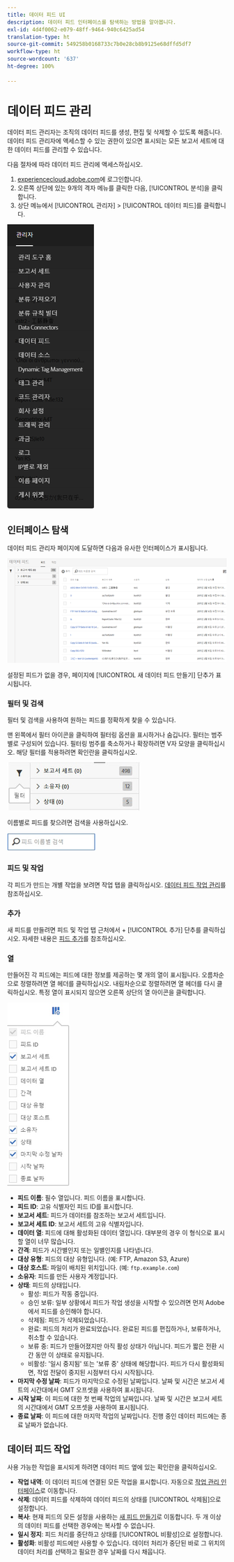 ```yaml
---
title: 데이터 피드 UI
description: 데이터 피드 인터페이스를 탐색하는 방법을 알아봅니다.
exl-id: 4d4f0062-e079-48ff-9464-940c6425ad54
translation-type: ht
source-git-commit: 549258b0168733c7b0e28cb8b9125e68dffd5df7
workflow-type: ht
source-wordcount: '637'
ht-degree: 100%

---
```


# 데이터 피드 관리

데이터 피드 관리자는 조직의 데이터 피드를 생성, 편집 및 삭제할 수 있도록 해줍니다. 데이터 피드 관리자에 액세스할 수 있는 권한이 있으면 표시되는 모든 보고서 세트에 대한 데이터 피드를 관리할 수 있습니다.

다음 절차에 따라 데이터 피드 관리에 액세스하십시오.

1. [experiencecloud.adobe.com](https://experiencecloud.adobe.com)에 로그인합니다.
2. 오른쪽 상단에 있는 9개의 격자 메뉴를 클릭한 다음, [!UICONTROL 분석]을 클릭합니다.
3. 상단 메뉴에서 [!UICONTROL 관리자] > [!UICONTROL 데이터 피드]를 클릭합니다.

![데이터 피드 메뉴](assets/AdminMenu.png)

## 인터페이스 탐색

데이터 피드 관리자 페이지에 도달하면 다음과 유사한 인터페이스가 표시됩니다.

![데이터 피드](assets/feeds.png)

설정된 피드가 없을 경우, 페이지에 [!UICONTROL 새 데이터 피드 만들기] 단추가 표시됩니다.

### 필터 및 검색

필터 및 검색을 사용하여 원하는 피드를 정확하게 찾을 수 있습니다.

맨 왼쪽에서 필터 아이콘을 클릭하여 필터링 옵션을 표시하거나 숨깁니다. 필터는 범주별로 구성되어 있습니다. 필터링 범주를 축소하거나 확장하려면 V자 모양을 클릭하십시오. 해당 필터를 적용하려면 확인란을 클릭하십시오.

![필터](assets/filters.jpg)

이름별로 피드를 찾으려면 검색을 사용하십시오.

![검색](assets/search.jpg)

### 피드 및 작업

각 피드가 만드는 개별 작업을 보려면 작업 탭을 클릭하십시오. [데이터 피드 작업 관리](df-manage-jobs.md)를 참조하십시오.

### 추가

새 피드를 만들려면 피드 및 작업 탭 근처에서 + [!UICONTROL 추가] 단추를 클릭하십시오. 자세한 내용은 [피드 추가](create-feed.md)를 참조하십시오.

### 열

만들어진 각 피드에는 피드에 대한 정보를 제공하는 몇 개의 열이 표시됩니다. 오름차순으로 정렬하려면 열 헤더를 클릭하십시오. 내림차순으로 정렬하려면 열 헤더를 다시 클릭하십시오. 특정 열이 표시되지 않으면 오른쪽 상단의 열 아이콘을 클릭합니다.

![열 아이콘](assets/cols.jpg)

* **피드 이름**: 필수 열입니다. 피드 이름을 표시합니다.
* **피드 ID**: 고유 식별자인 피드 ID를 표시합니다.
* **보고서 세트**: 피드가 데이터를 참조하는 보고서 세트입니다.
* **보고서 세트 ID**: 보고서 세트의 고유 식별자입니다.
* **데이터 열**: 피드에 대해 활성화된 데이터 열입니다. 대부분의 경우 이 형식으로 표시할 열이 너무 많습니다.
* **간격**: 피드가 시간별인지 또는 일별인지를 나타냅니다.
* **대상 유형**: 피드의 대상 유형입니다.  (예: FTP, Amazon S3, Azure)
* **대상 호스트**: 파일이 배치된 위치입니다.  (예: `ftp.example.com`)
* **소유자**: 피드를 만든 사용자 계정입니다.
* **상태**: 피드의 상태입니다.
   * 활성: 피드가 작동 중입니다.
   * 승인 보류: 일부 상황에서 피드가 작업 생성을 시작할 수 있으려면 먼저 Adobe에서 피드를 승인해야 합니다.
   * 삭제됨: 피드가 삭제되었습니다.
   * 완료: 피드의 처리가 완료되었습니다. 완료된 피드를 편집하거나, 보류하거나, 취소할 수 있습니다.
   * 보류 중: 피드가 만들어졌지만 아직 활성 상태가 아닙니다. 피드가 짧은 전환 시간 동안 이 상태로 유지됩니다.
   * 비활성: &#39;일시 중지됨&#39; 또는 &#39;보류 중&#39; 상태에 해당합니다. 피드가 다시 활성화되면, 작업 전달이 중지된 시점부터 다시 시작됩니다.
* **마지막 수정 날짜**: 피드가 마지막으로 수정된 날짜입니다. 날짜 및 시간은 보고서 세트의 시간대에서 GMT 오프셋을 사용하여 표시됩니다.
* **시작 날짜**: 이 피드에 대한 첫 번째 작업의 날짜입니다. 날짜 및 시간은 보고서 세트의 시간대에서 GMT 오프셋을 사용하여 표시됩니다.
* **종료 날짜**: 이 피드에 대한 마지막 작업의 날짜입니다. 진행 중인 데이터 피드에는 종료 날짜가 없습니다.

## 데이터 피드 작업

사용 가능한 작업을 표시되게 하려면 데이터 피드 옆에 있는 확인란을 클릭하십시오.

* **작업 내역**: 이 데이터 피드에 연결된 모든 작업을 표시합니다. 자동으로 [작업 관리 인터페이스](df-manage-jobs.md)로 이동합니다.
* **삭제**: 데이터 피드를 삭제하여 데이터 피드의 상태를 [!UICONTROL 삭제됨]으로 설정합니다.
* **복사**: 현재 피드의 모든 설정을 사용하는 [새 피드 만들기](create-feed.md)로 이동합니다. 두 개 이상의 데이터 피드를 선택한 경우에는 복사할 수 없습니다.
* **일시 정지**: 피드 처리를 중단하고 상태를 [!UICONTROL 비활성]으로 설정합니다.
* **활성화**: 비활성 피드에만 사용할 수 있습니다. 데이터 처리가 중단된 바로 그 위치의 데이터 처리를 선택하고 필요한 경우 날짜를 다시 채웁니다.
